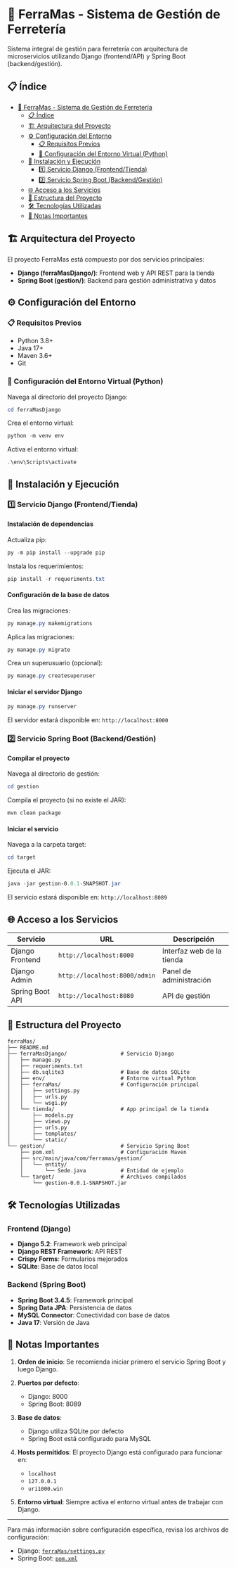 # 🔧 FerraMas - Sistema de Gestión de Ferretería

Sistema integral de gestión para ferretería con arquitectura de microservicios utilizando Django (frontend/API) y Spring Boot (backend/gestión).

## 📋 Índice
- [🔧 FerraMas - Sistema de Gestión de Ferretería](#-ferramas---sistema-de-gestión-de-ferretería)
  - [📋 Índice](#-índice)
  - [🏗️ Arquitectura del Proyecto](#️-arquitectura-del-proyecto)
  - [⚙️ Configuración del Entorno](#️-configuración-del-entorno)
    - [📋 Requisitos Previos](#-requisitos-previos)
    - [🐍 Configuración del Entorno Virtual (Python)](#-configuración-del-entorno-virtual-python)
  - [🚀 Instalación y Ejecución](#-instalación-y-ejecución)
    - [1️⃣ Servicio Django (Frontend/Tienda)](#1️⃣-servicio-django-frontendtienda)
    - [2️⃣ Servicio Spring Boot (Backend/Gestión)](#2️⃣-servicio-spring-boot-backendgestión)
  - [🌐 Acceso a los Servicios](#-acceso-a-los-servicios)
  - [📂 Estructura del Proyecto](#-estructura-del-proyecto)
  - [🛠️ Tecnologías Utilizadas](#️-tecnologías-utilizadas)
  - [📝 Notas Importantes](#-notas-importantes)

## 🏗️ Arquitectura del Proyecto

El proyecto FerraMas está compuesto por dos servicios principales:

- **Django (ferraMasDjango/)**: Frontend web y API REST para la tienda
- **Spring Boot (gestion/)**: Backend para gestión administrativa y datos

## ⚙️ Configuración del Entorno

### 📋 Requisitos Previos

- Python 3.8+
- Java 17+
- Maven 3.6+
- Git

### 🐍 Configuración del Entorno Virtual (Python)

Navega al directorio del proyecto Django:
```powershell
cd ferraMasDjango
```

Crea el entorno virtual:
```powershell
python -m venv env
```

Activa el entorno virtual:
```powershell
.\env\Scripts\activate
```

## 🚀 Instalación y Ejecución

### 1️⃣ Servicio Django (Frontend/Tienda)

#### Instalación de dependencias

Actualiza pip:
```powershell
py -m pip install --upgrade pip
```

Instala los requerimientos:
```powershell
pip install -r requeriments.txt
```

#### Configuración de la base de datos

Crea las migraciones:
```powershell
py manage.py makemigrations
```

Aplica las migraciones:
```powershell
py manage.py migrate
```

Crea un superusuario (opcional):
```powershell
py manage.py createsuperuser
```

#### Iniciar el servidor Django

```powershell
py manage.py runserver
```

El servidor estará disponible en: `http://localhost:8000`

### 2️⃣ Servicio Spring Boot (Backend/Gestión)

#### Compilar el proyecto

Navega al directorio de gestión:
```powershell
cd gestion
```

Compila el proyecto (si no existe el JAR):
```powershell
mvn clean package
```

#### Iniciar el servicio

Navega a la carpeta target:
```powershell
cd target
```

Ejecuta el JAR:
```powershell
java -jar gestion-0.0.1-SNAPSHOT.jar
```

El servicio estará disponible en: `http://localhost:8089`

## 🌐 Acceso a los Servicios

| Servicio | URL | Descripción |
|----------|-----|-------------|
| Django Frontend | `http://localhost:8000` | Interfaz web de la tienda |
| Django Admin | `http://localhost:8000/admin` | Panel de administración |
| Spring Boot API | `http://localhost:8080` | API de gestión |

## 📂 Estructura del Proyecto

```
ferraMas/
├── README.md
├── ferraMasDjango/                 # Servicio Django
│   ├── manage.py
│   ├── requeriments.txt
│   ├── db.sqlite3                  # Base de datos SQLite
│   ├── env/                        # Entorno virtual Python
│   ├── ferraMas/                   # Configuración principal
│   │   ├── settings.py
│   │   ├── urls.py
│   │   └── wsgi.py
│   └── tienda/                     # App principal de la tienda
│       ├── models.py
│       ├── views.py
│       ├── urls.py
│       ├── templates/
│       └── static/
└── gestion/                        # Servicio Spring Boot
    ├── pom.xml                     # Configuración Maven
    ├── src/main/java/com/ferramas/gestion/
    │   └── entity/
    │       └── Sede.java           # Entidad de ejemplo
    └── target/                     # Archivos compilados
        └── gestion-0.0.1-SNAPSHOT.jar
```

## 🛠️ Tecnologías Utilizadas

### Frontend (Django)
- **Django 5.2**: Framework web principal
- **Django REST Framework**: API REST
- **Crispy Forms**: Formularios mejorados
- **SQLite**: Base de datos local

### Backend (Spring Boot)
- **Spring Boot 3.4.5**: Framework principal
- **Spring Data JPA**: Persistencia de datos
- **MySQL Connector**: Conectividad con base de datos
- **Java 17**: Versión de Java

## 📝 Notas Importantes

1. **Orden de inicio**: Se recomienda iniciar primero el servicio Spring Boot y luego Django.

2. **Puertos por defecto**:
   - Django: 8000
   - Spring Boot: 8089

3. **Base de datos**: 
   - Django utiliza SQLite por defecto
   - Spring Boot está configurado para MySQL

4. **Hosts permitidos**: El proyecto Django está configurado para funcionar en:
   - `localhost`
   - `127.0.0.1`
   - `uri1000.win`

5. **Entorno virtual**: Siempre activa el entorno virtual antes de trabajar con Django.

---

Para más información sobre configuración específica, revisa los archivos de configuración:
- Django: [`ferraMas/settings.py`](ferraMasDjango/ferraMas/settings.py)
- Spring Boot: [`pom.xml`](gestion/pom.xml)
